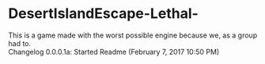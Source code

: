 # DesertIslandEscape-Lethal-
This is a game made with the worst possible engine because we, as a group had to.  
Changelog 0.0.0.1a: Started Readme (February 7, 2017 10:50 PM)
